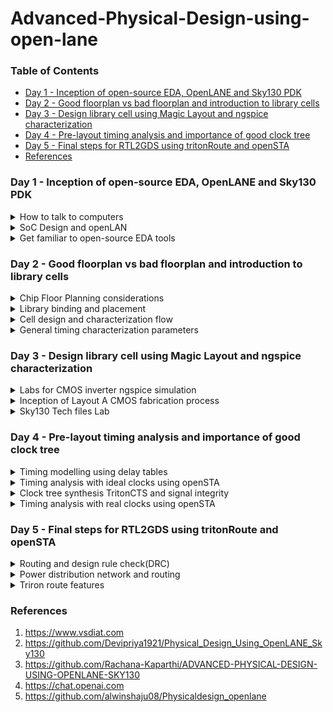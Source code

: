 # Advanced-Physical-Design-using-open-lane

### Table of Contents
- [Day 1 - Inception of open-source EDA, OpenLANE and Sky130 PDK](#day-1---inception-of-open-source-eda-openlane-and-sky130-pdk)
- [Day 2 - Good floorplan vs bad floorplan and introduction to library cells](#day-2---good-floorplan-vs-bad-floorplan-and-introduction-to-library-cells)
- [Day 3 - Design library cell using Magic Layout and ngspice characterization](#day-3---design-library-cell-using-magic-layout-and-ngspice-characterization)
- [Day 4 - Pre-layout timing analysis and importance of good clock tree](day-4---pre-layout-timing-analysis-and-importance-of-good-clock-tree)
- [Day 5 - Final steps for RTL2GDS using tritonRoute and openSTA](#day-5---final-steps-for-rtl2gds-using-tritonroute-and-opensta)
- [References](#references)

### Day 1 - Inception of open-source EDA, OpenLANE and Sky130 PDK
<details>
<summary>
How to talk to computers
</summary>    

The typical block diagram of a Arduino Microcontroller chip is shown here:  
<img width="500" alt="image" src="https://github.com/Lasya-G/Advanced-Physical-Design-using-open-lane/assets/140998582/553e99e1-a364-4c64-9e1a-5d61875c29c5">  

The package QFN-48 is shown below:  
<img width="500" alt="image" src="https://github.com/Lasya-G/Advanced-Physical-Design-using-open-lane/assets/140998582/609997e6-bf91-4950-8418-a2e7846337fe">  

The interface of the chip with package and the pads, core, die is shown here:
<img width="500" alt="Screenshot from 2023-09-05 19-16-57" src="https://github.com/Lasya-G/Advanced-Physical-Design-using-open-lane/assets/140998582/2ef42a7a-2c0d-4cd1-b7bb-3a44c9f6ac1a"> <img width="500" alt="image" src="https://github.com/Lasya-G/Advanced-Physical-Design-using-open-lane/assets/140998582/cf5a139e-e506-45a7-96ee-23751897edb5">  
PADS: They are the medium through which the signals are sent to the chip and vice-versa.

- Inorder for a program to run on the procssor, it first needs to get converted into an Assembly language which which finaaly gets converted into machine level language i.e; Binary.  
- The COMPILER converts the High-level language to Assembly level and the ASSEMBLER converts the Assembly level language into the Binary format.  



</details>

<details>
<summary>
SoC Design and openLAN
</summary>

The design of ASIC requires 3 main elements:  
<img width="400" alt="image" src="https://github.com/Lasya-G/Advanced-Physical-Design-using-open-lane/assets/140998582/a1d87924-47f5-4b99-b224-63a885a06366">  

The simplified ASIC design flow is shown below:  
<img width="450" alt="image" src="https://github.com/Lasya-G/Advanced-Physical-Design-using-open-lane/assets/140998582/1ff9041d-9dfe-4a04-b814-d8c18dd0c583">  

- **Synthesis**: This converts RTL into a circuit using the components from the standard cell library. The resultant circuit is described in HDL and is usually referred as gate-level netlist, which is a functional equivalent of RTL. Each cell has a different view depending on the tool used.
<img width="450" alt="image" src="https://github.com/Lasya-G/Advanced-Physical-Design-using-open-lane/assets/140998582/76df67ee-686b-438c-bd43-10d7ed8d6cd7">

- **Floor and Power planning**: The objective is to plan the silicon area and robust power distribution network to power the circuits.
  - Chip-Floor Planning: Partition the chip die between different system building blocks and place the I/O pads.
  - Macro-Floor Planning: We define the macro dimensions and its pin locations. We also define row definitions which is used in placement process.
  - Power PLanning : It is the process of managing and distributing electrical power within an IC to ensure proper functionality, performance, and reliability while minimizing power consumption.
<img width="400" alt="image" src="https://github.com/Lasya-G/Advanced-Physical-Design-using-open-lane/assets/140998582/1ce74b69-b92e-4275-8f02-57eb9ccae251">
<img width="200" alt="image" src="https://github.com/Lasya-G/Advanced-Physical-Design-using-open-lane/assets/140998582/1438aeca-4f1f-4396-86f0-6b965a85fcbc">
<img width="200" alt="image" src="https://github.com/Lasya-G/Advanced-Physical-Design-using-open-lane/assets/140998582/770361da-3faf-4993-8bd4-ff692b42e75b">

- **Placement**: Place the cells on the floorplan rows aligned with the sites. It is usually done in 2 steps:
  - Global placement : Finds the optimal positions for all cells, which can involve cell overlapping
  - Detailed placement : Positions are minimally altered to their fixed positions.
<img width="400" alt="image" src="https://github.com/Lasya-G/Advanced-Physical-Design-using-open-lane/assets/140998582/e3977563-aae6-4fe4-a0a8-45bec22d3799">


- **Clock Tree Synthesis**: It is used to create a clock distribution network inorder to deliver clock to all sequential elements with minimum skew and minimum latency, and in a good shape. It usually looks like a tree.
<img width="400" alt="image" src="https://github.com/Lasya-G/Advanced-Physical-Design-using-open-lane/assets/140998582/56fedd15-636f-4ceb-8cca-9699a8980766">

- **Routing**: Implement the interconnect using the available metal layers. These metal layers tracks form a routing grid. As routing grid is huge, divide and conquer approach is used for routing. First, Global routing generates the routing guides and then the Detailed routing uses the guide to implement actual wiring.

- **Sign Off**: It undergoes **Physical Verification** which includes Design Rules Checking and Layout vs Schematic, and **Timing Verification** which includes Static Timing Analysis.

<img width="500" alt="image" src="https://github.com/Lasya-G/Advanced-Physical-Design-using-open-lane/assets/140998582/7b760c4f-2dd0-40c1-9533-dbb1b13737f8">  

**OpenLane**

- It started as an Open-source flow for a true Open source tape-out experiment.
- Strive is a family of open everything SoCs. <img width="400" alt="image" src="https://github.com/Lasya-G/Advanced-Physical-Design-using-open-lane/assets/140998582/6bbdf602-9033-4594-ab31-5eafb0b70018">
- The main goal of OpenLane is to produce a clean GDSII with no human intervention.
- It is tuned for Skywater 130nm Open PDK, also supports XFAB180 and GF130G.
- It has 2 modes of operation: Autonomous and Interactive.

**OpenLane ASIC Flow**:  
<img width="700" alt="image" src="https://github.com/Lasya-G/Advanced-Physical-Design-using-open-lane/assets/140998582/f02bc1db-eee4-4c52-aa64-98c0a7577b01">   

</details>

<details>
<summary>
Get familiar to open-source EDA tools
</summary>

Follow the below steps for installation of OpenLane:  

```
cd $HOME
git clone https://github.com/The-OpenROAD-Project/OpenLane --recurse-submodules 
cd OpenLane
make
make test
cd /home/ASIC/OpenLane/designs/ci
cp -r * ../
```
Use the following commands to invoke OpenLane and run synthesis:  

```
cd ASIC/OpenLane
make mount
./flow.tcl -interactive
package require openlane 0.9
prep -design picorv32a
run_synthesis
```

<img width="700" alt="image" src="https://github.com/Lasya-G/Advanced-Physical-Design-using-open-lane/assets/140998582/bbe46115-0395-47a2-abce-93d9a9c80714">  

To view the netlist, use the following commands:  
```
cd designs/picorv32a/runs/RUN_2023.09.12_06.50.19//results/synthesis/
gedit picorv32.v
```

<img width="700" alt="image" src="https://github.com/Lasya-G/Advanced-Physical-Design-using-open-lane/assets/140998582/51d96007-594e-4b3f-9bca-d07bc582eb30">  

Synthesis report can be seen by using these:
  ```
cd designs/picorv32a/runs/RUN_2023.09.12_06.50.19//results/synthesis/
gedit 1-synthesis.AREA_0.stat.rpt 
```

<img width="700" alt="image" src="https://github.com/Lasya-G/Advanced-Physical-Design-using-open-lane/assets/140998582/a40f673b-6dfd-4ba6-9e69-c1814e013057">  

Flop ratio = Number of flops/Total number of cells = 1596/10104 = 0.1579 

</details>  

### Day 2 - Good floorplan vs bad floorplan and introduction to library cells
<details>
<summary>
Chip Floor Planning considerations
</summary>

There are 2 important factors to consider in Floorplanning: **Utilization Factor** and **Aspect Ratio**. They are defined as follows:
```
Utilisation Factor =  Area occupied by netlist
                     __________________________
                        Total area of core
```
When Utilization factor is 1, it means the core is completely utilised and there is no space for extra logic. So, we typically maintain the utilization factor as 0.5 or 0.6.  

```

Aspect Ratio =  Height
               ________
                Width

```
The Aspect ratio of 1 implies that the chip is square shaped. Any value other than 1 implies rectanglular chip.  

<i> **Pre-Placed Cells** </i> : They refer to specific logic cells or standard cells that are manually or algorithmically placed in predefined positions on the chip's layout before the automated placement and routing tools are applied to place and connect the rest of the logic cells. The locations of these pre-placement cells should be well defined because once placed, they cannot be altered. Pre-placement cells must always be surrounded by de-coupling capacitors.  

<i> **De-Coupling Capacitors** </i> : When we connect the circuit with wires, there will be some voltage drop as every physical thing has some resistance. This voltage supplied after the drop must always be in the safe range of noise margin. De-coupling capacitors are huge capacitors charged to power supply voltage and placed close the logic circuit. Their role is to decouple the circuit from power supply by supplying the necessary amount of current to the circuit. They pervent crosstalk and enable local communication.  

<img width="400" alt="image" src="https://github.com/Lasya-G/Advanced-Physical-Design-using-open-lane/assets/140998582/9c866db4-70a9-46b1-a5ca-d7bae4870c0b">  

<i> **Power Planning** </i> : 
- Ground Bump is a transient effect that can occur during the operation of the circuit where the voltage level of the ground (GND) signal temporarily rises or "bounces" above its reference voltage due to the switching of digital logic gates or other high-current activities. This condition arises when several blocks or cells try to dissipate power at the same time.
- Voltage droop, also known as voltage sag or voltage drop, refers to a temporary reduction in the power supply voltage at a specific point on the chip when a high current demand occurs. This condition arises when several blocks or cells try to draw power at the same time.

When this ground bump or voltage droop violates the noise margin range, then the desired output is not achievable. Inorder to avoid this, we place ground and power ports in horizontal and vertical positions so that these blokcs draw power or dissipate then to nearest associated port.  
<img width="600" alt="image" src="https://github.com/Lasya-G/Advanced-Physical-Design-using-open-lane/assets/140998582/948ce2d8-5b19-4f80-8c1e-50727e6be2af">  

<i> **Pin Placemnet** </i> : The connectivity information between the gates is coded using Verilog or VHDL language and is defined as the "Netlist". The Pin infromation is stored in between the Die and Core. The ordering of these pins is random as it depends on the placement of the cells. The clock cells is always bigger in size because it needs to drive most of the design blocks and must possess lease resistance.  
<img width="600" alt="image" src="https://github.com/Lasya-G/Advanced-Physical-Design-using-open-lane/assets/140998582/b82518b2-3968-4974-9785-7a1968b310b6">  

<i> **Floor Planning** </i>  

Floorplan of picorv32a is done using the below command:  
```
run_floorplan
```

Post the floorplan run, a .def file will have been created within the "results/floorplan" directory. We may review floorplan files by checking the "floorplan.tcl". The system defaults will have been overriden by switches set in "conifg.tcl" and further overriden by switches set in "sky130A_sky130_fd_sc_hd_config.tcl".  

To view the floorplan, we invoke magic.
```
cd ASIC/OPenLane/designs/picorv32a/runs/RUN_2023_09.16_05.35.04/results/floorplan
magic -T home/.volare/sky130A/libs.tech/magic/sky130A.tech lef read ../../tmp/merged.nom.lef def read picorv32.def &
```

<img width="700" alt="image" src="https://github.com/Lasya-G/Advanced-Physical-Design-using-open-lane/assets/140998582/83f02543-8742-4ef6-914c-bb0bdff2672d">  

</details>

<details>
<summary>
Library binding and placement
</summary>

<i> **Netlist Boinding and initial place design** </i> : First we need to bind the netlist with physical cells. We have shapes for OR, AND and every cell for pratice purpose. But in reality we dont have such shapes, we have give an physical dimensions like rectangles or squares weight and width. This information is given in libs and lefs. Now we place these cells in our design by initilaising it.  
<img width="600" alt="image" src="https://github.com/Lasya-G/Advanced-Physical-Design-using-open-lane/assets/140998582/ab168232-ad2b-42b9-8329-da28a22e3ff7">  

<i> **Placement Optimization** </i> : The next step is placement. Once we initial the design, the logic cells in netlist in its physical dimisoins is placed on the floorplan. Placement is perfomed in 2 stages:

- Global Placement: Cells will be placed randomly in optimal positions which may not be legal and cells may overlap. Optimization is done through reduction of half parameter wire length.
- Detailed Placement: It alters the position of cells post global placement so as to legalise them. Legalisation of cells is important from timing point of view.

<img width="600" alt="image" src="https://github.com/Lasya-G/Advanced-Physical-Design-using-open-lane/assets/140998582/d31aa82f-df6c-4c26-8da3-5c1319b75136">  

Optimization is stage where we estimate the length and capictance, based on that we add buffers. Ideally, Optimization is done for better timing.  

<i> **Congestion aware placement using RePlAce** </i> :  
Use the below command to run placement
```
run_placement
```

<img wudth="600" alt="image" src="https://github.com/Lasya-G/Advanced-Physical-Design-using-open-lane/assets/140998582/9b9947f0-3404-46d5-9c2e-79f4e1834c65">  

</details>

<details>
<summary>
Cell design and characterization flow
</summary>

<i> **Inputs for cell design flow** </i>  : Library is a place where we get information about every cell. It has differents cells with different size, functionality,threshold voltages. There is a typical cell design flow steps.
- Inputs : PDKS(process design kit) : DRC & LVS, SPICE Models, library & user-defined specs.
- Design Steps :Circuit design, Layout design (Art of layout Euler's path and stick diagram), Extraction of parasitics, Characterization (timing, noise, power).
- Outputs: CDL (circuit description language), LEF, GDSII, extracted SPICE netlist (.cir), timing, noise and power .lib files

<img width="250" alt="image" src="https://github.com/Lasya-G/Advanced-Physical-Design-using-open-lane/assets/140998582/feb4c3dd-7c7c-4613-9067-cc1381341540">  

<i> **Standard Cell Characterization Flow** </i> : Characterization refers to the process of gathering and analyzing electrical and performance data for a specific cell or library element. The goal of characterization is to provide accurate and comprehensive information about how the cell behaves under various operating conditions. This information is essential for designing and optimizing digital circuits using these cells.  
A typical standard cell characterization flow includes the following steps:  
- Read in the models and tech files
- Read extracted spice netlist
- Recognise behaviour of the cell
- Read the subcircuits
- Attach power sources
- Apply stimulus to characterization setup
- Provide necessary output capacitance loads
- Provide necessary simulation commands he opensource software called GUNA can be used for characterization. Steps 1-8 are fed into the GUNA software which generates timing, noise and power models.

Now all these 8 steps are fed in together as a configuration file to a characterization software called GUNA. This software generates timing, noise, power models. These .libs are classified as Timing characterization, power characterization and noise characterization.  

<img width="500" alt="image" src="https://github.com/Lasya-G/Advanced-Physical-Design-using-open-lane/assets/140998582/49271f4d-884e-46c1-8ee3-7e57659b5997">  

</details> 

<details>
<summary>
General timing characterization parameters 
</summary> 
  
<i> **Timing threshold definition** </i> :

Timing Definition | Value
------------ | -------------
slew_low_rise_thr  | 20% value
slew_high_rise_thr |  80% value
slew_low_fall_thr | 20% value
slew_high_fall_thr | 80% value
in_rise_thr | 50% value
in_fall_thr | 50% value
out_rise_thr | 50% value
out_fall_thr | 50% value    

<i> **Propagation delay and Tranistion time** </i> :   

- Propagation Delay: Propagation delay refers to the time it takes for a change in an input signal to reach 50% of its final value to produce a corresponding change in the output signal to reach 50% of its final value of a digital circuit.
```
rise delay =  time(out_fall_thr) - time(in_rise_thr)
```

- Transition Time : The time it takes the signal to move between states is the transition time , where the time is measured between 10% and 90% or 20% to 80% of the signal levels.
```
Fall transition time: time(slew_high_fall_thr) - time(slew_low_fall_thr)

Rise transition time: time(slew_high_rise_thr) - time(slew_low_rise_thr)
```

A poor choice of threshold points leads to neative delay value. Therefore a correct choice of thresholds is very important.  

</details>

### Day 3 - Design library cell using Magic Layout and ngspice characterization
<details>
<summary>
Labs for CMOS inverter ngspice simulation
</summary>

<i> **I/O Placer Revision** </i> :  PnR is a iterative flow and hence, we can make changes to the environment variables in the fly to observe the changes in our design. Let us say If I want to change my pin configuration along the core from equvi distance randomly placed to someother placement, we just set that IO mode variable on command prompt as shown below:  
```
set ::env(FP_IO_MODE) 2
```

<i> **Spice deck creation & Simulation for CMOS Inverter** </i> :  
Before performing SPICE simulation, we have to create a SPICE Deck that contains the information about the following:
- Component connectivity - how the components are connected
- Component values - values of each component present in the circuit
- Nodes - number of nodes and the elements connected between the nodes
- Simulation type and parameters - type of simulation to be performed, say operating point, AC analysis or DC Analysis etc
- Capacitance load - value of the capacitance connected at the load
- Model description - model files that should be included in the simulation
- Netlist description

<img width="600" alt="image" src="https://github.com/Lasya-G/Advanced-Physical-Design-using-open-lane/assets/140998582/870c74b3-b2fa-4af5-acef-a85781a5c5d4">   
<img width="600" alt="image" src="https://github.com/Lasya-G/Advanced-Physical-Design-using-open-lane/assets/140998582/1ae8949d-ab0c-4774-96b8-28e94a5614cf">  

<i> **Switching threshold** </i> : The switching threshold of a CMOS inverter is the point on the transfer characteristics where Vin equals Vout(=Vm). At this point, both PMOS and NMOS are in ON state which gives rise to a leakage current.  

<i> **Steps to gitclone vsdstdcelldesign** </i> : The Magic layout of a CMOS inverter will be used so as to intergate the inverter with the picorv32a design. To do this, inverter magic file is sourced from vsdstdcelldesign by cloning it within the <i> home/OpenLane </i> directory as follows:
```
git clone https://github.com/nickson-jose/vsdstdcelldesign
```
This creates a vsdstdcelldesign named folder in the openlane directory. Now, we can view the layout of inverter in magic using the below command:  
```
magic -T libs/sky130A.tech sky130_inv.mag &
```
<img width="600" alt="image" src="https://github.com/Lasya-G/Advanced-Physical-Design-using-open-lane/assets/140998582/10f0c189-fb59-41bd-81b3-77635d335deb">  

</details>
<details>
<summary>
Inception of Layout A CMOS fabrication process
</summary>

<i> **16 Mask CMOS process** </i> :  
The 16-mask CMOS process consists of the following steps:
1. Selection of subtrate: Secting the body/substrate material. <img width="300" alt="image" src="https://github.com/Lasya-G/Advanced-Physical-Design-using-open-lane/assets/140998582/498cf18e-c26d-4d56-85e4-eebb95c9926a"> 
2. Creating active region for transistors: Isolation between active region pockets by SiO2 and Si3N4 deposition followed by photolithography and etching. <img width="300" alt="image" src="https://github.com/Lasya-G/Advanced-Physical-Design-using-open-lane/assets/140998582/c3658e64-e1b2-4c4b-a15b-2e88f066b362">  
3. N-well and P-well formation: Ion implanation by Boron for P-well and by Phosphorous for N-well formation. <img width="300" alt="image" src="https://github.com/Lasya-G/Advanced-Physical-Design-using-open-lane/assets/140998582/cdfe9703-6187-40a5-85cb-c737759e9a1e">  
4. Formation of gate terminal: NMOS and PMOS gates formed by photolithography techniques. <img width="300" alt="image" src="https://github.com/Lasya-G/Advanced-Physical-Design-using-open-lane/assets/140998582/05e4dcf3-665e-41b3-b268-08f2b7ace7b9">
5. LDD (lightly doped drain) formation: LDD formed to prevent hot electron effect. <img width="300" alt="image" src="https://github.com/Lasya-G/Advanced-Physical-Design-using-open-lane/assets/140998582/84af76f3-696d-4c6b-b1b0-8fbe6e89cca0">
6. Source & drain formation: Screen oxide added to avoid channelling during implants followed by Aresenic implantation and annealing.  <img width="300" alt="image" src="https://github.com/Lasya-G/Advanced-Physical-Design-using-open-lane/assets/140998582/1e1df456-0e5b-4004-8237-87f144ee0384">
7. Local interconnect formation: Removal of screen oxide by HF etching. Deposition of Ti for low resistant contacts.  <img width="300" alt="image" src="https://github.com/Lasya-G/Advanced-Physical-Design-using-open-lane/assets/140998582/8ad5c234-8df4-4de6-9b1e-40b7203ed78f">  
8. Higher level metal formation: CMP for planarization followed by TiN and Tungsten deposition. Top SiN layer for chip protection.
<img width="500" alt="image" src="https://github.com/Lasya-G/Advanced-Physical-Design-using-open-lane/assets/140998582/a8e3ec3e-9dc4-4426-888a-a85f3a5b68d2">

 


</details>
<details>
<summary>
Sky130 Tech files Lab
</summary>
</details>

### Day 4 - Pre-layout timing analysis and importance of good clock tree
<details>
<summary>
Timing modelling using delay tables
</summary>
</details>
<details>
<summary>
Timing analysis with ideal clocks using openSTA
</summary>
</details>
<details>
<summary>
Clock tree synthesis TritonCTS and signal integrity
</summary>
</details>
<details>
<summary>
Timing analysis with real clocks using openSTA
</summary>
</details>

### Day 5 - Final steps for RTL2GDS using tritonRoute and openSTA
<details>
<summary>
Routing and design rule check(DRC)
</summary>
</details>
<details>
<summary>
Power distribution network and routing
</summary>
</details>
<details>
<summary>
Triron route features
</summary>
</details>

### References
1. https://www.vsdiat.com
2. https://github.com/Devipriya1921/Physical_Design_Using_OpenLANE_Sky130
3. https://github.com/Rachana-Kaparthi/ADVANCED-PHYSICAL-DESIGN-USING-OPENLANE-SKY130
4. https://chat.openai.com
5. https://github.com/alwinshaju08/Physicaldesign_openlane


